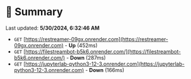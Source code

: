 # 📖 Summary
Last updated: **5/30/2024, 6:32:46 AM**

- `GET` [https://restreamer-09gx.onrender.com](https://restreamer-09gx.onrender.com) - **Up** (452ms)
- `GET` [https://filestreambot-b5k6.onrender.com/](https://filestreambot-b5k6.onrender.com/) - **Down** (287ms)
- `GET` [https://jupyterlab-python3-12-3.onrender.com](https://jupyterlab-python3-12-3.onrender.com) - **Down** (166ms)
